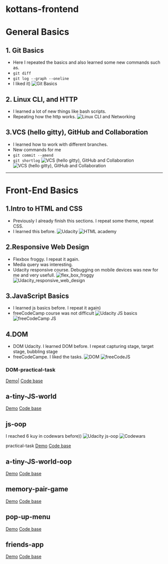 # kottans-frontend

# General Basics

## 1. Git Basics
- Here I repeated the basics and also learned some new commands such as.
- `git diff`
- `git log --graph --oneline`
- I liked it)
![Git Basics](General_Basics/Git_Basics/Git_Basics.png)

## 2. Linux CLI, and HTTP
- I learned a lot of new things like bash scripts. 
- Repeating how the http works.
![Linux CLI and Networking](General_Basics/Linux_ClI_and_Networking/Linux_CLI_and_Networking.png)

## 3.VCS (hello gitty), GitHub and Collaboration
- I learned how to work with different branches.
- New commands for me
- `git commit --amend`
- `git shortlog`
![VCS (hello gitty), GitHub and Collaboration](General_Basics/GitHub_and_Collaboration/Git_and_Collaboration.png)
![VCS (hello gitty), GitHub and Collaboration](General_Basics/GitHub_and_Collaboration/What_is_Version_Control.png)


----------------------------------------------------------------------------------------------------------------------------------------


# Front-End Basics

## 1.Intro to HTML and CSS
- Previously I already finish this sections. I repeat some theme, repeat CSS. 
- I learned this before.
![Udacity](Front_End_Basics/Intro_to_HTML_and_CSS/Intro_to_HTML_and_CSS.png)
![HTML academy](Front_End_Basics/Intro_to_HTML_and_CSS/Intro_to_HTML_and_CSS_2.png)

## 2.Responsive Web Design
- Flexbox froggy. I repeat it again.
- Media query was interesting.
- Udacity responsive course. Debugging on mobile devices was new for me and very usefull.
![flex_box_froggy](Front_End_Basics/Responsive_Web_Design/Responsive_Web_Design.png)
![Udacity_responsive_web_design](Front_End_Basics/Responsive_Web_Design/Responsive_Web_Design_Udacity.png)

## 3.JavaScript Basics
- I learned js basics before. I repeat it again)
- freeCodeCamp course was not difficult
![Udacity JS basics](Front_End_Basics/JavaScript_Basics/JavaScript_Basics_Udacity.png)
![freeCodeCamp JS](Front_End_Basics/JavaScript_Basics/JS_Basics_freecodecamp.png)

## 4.DOM
- DOM Udacity. I learned DOM before. I repeat capturing stage, target stage, bubbling stage
- freeCodeCampe. I liked the tasks.
![DOM](Front_End_Basics/DOM/DOM_Udacity.png)
![freeCodeJS](Front_End_Basics/DOM/JS_freecode_camp.png)
### DOM-practical-task
[Demo](https://roka20012.github.io/dom_practical_task/)| 
[Code base](https://github.com/Roka20012/kottans_frontend/tree/master/practical_task/practic_dom)

## a-tiny-JS-world
[Demo](https://roka20012.github.io/a-tiny-JS-world/)
[Code base](https://github.com/Roka20012/kottans_frontend/tree/master/practical_task/a-tiny-JS-world)
## js-oop
I reached 6 kuy in codewars before))
![Udacity js-oop](https://github.com/Roka20012/kottans_frontend/blob/master/practical_task/js-oop/js_oop_udacity.png)
![Codewars](https://github.com/Roka20012/kottans_frontend/blob/master/practical_task/js-oop/js_oop_codewars.png)

practical-task
[Demo](https://roka20012.github.io/js-oop/)
[Code base](https://github.com/Roka20012/kottans_frontend/tree/master/practical_task/js-oop)

## a-tiny-JS-world-oop
[Demo](https://roka20012.github.io/a-tiny-JS-world/)
[Code base](https://github.com/Roka20012/kottans_frontend/blob/master/practical_task/a-tiny-JS-world/index.js)

## memory-pair-game
[Demo](https://roka20012.github.io/memory-pair-game/)
[Code base](https://github.com/Roka20012/kottans_frontend/tree/master/practical_task/memory-pair-game)

## pop-up-menu
[Demo](https://roka20012.github.io/pop-up-menu/)
[Code base](https://github.com/Roka20012/kottans_frontend/tree/master/practical_task/html_css_popup_menu/project)

## friends-app
[Demo](https://roka20012.github.io/friends-app/)
[Code base](https://github.com/Roka20012/kottans_frontend/tree/master/practical_task/html_css_popup_menu/project)

